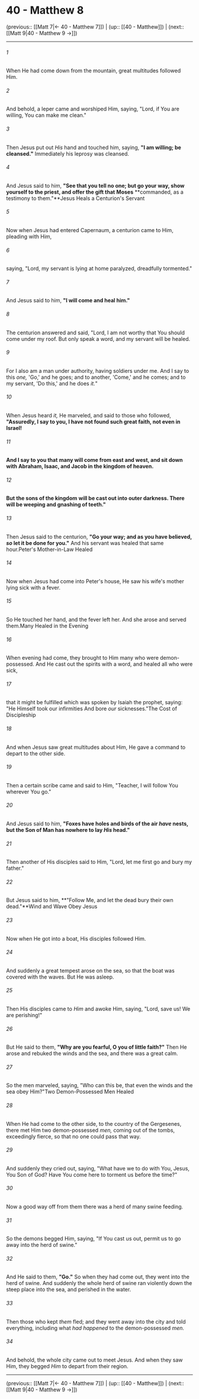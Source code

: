 # 40 - Matthew 8

(previous:: [[Matt 7|← 40 - Matthew 7]]) | (up:: [[40 - Matthew]]) | (next:: [[Matt 9|40 - Matthew 9 →]])

***


###### 1 
When He had come down from the mountain, great multitudes followed Him. 

###### 2 
And behold, a leper came and worshiped Him, saying, "Lord, if You are willing, You can make me clean." 

###### 3 
Then Jesus put out _His_ hand and touched him, saying, **"I am willing; be cleansed."** Immediately his leprosy was cleansed. 

###### 4 
And Jesus said to him, **"See that you tell no one; but go your way, show yourself to the priest, and offer the gift that** **Moses** **commanded, as a testimony to them."**Jesus Heals a Centurion's Servant 

###### 5 
Now when Jesus had entered Capernaum, a centurion came to Him, pleading with Him, 

###### 6 
saying, "Lord, my servant is lying at home paralyzed, dreadfully tormented." 

###### 7 
And Jesus said to him, **"I will come and heal him."** 

###### 8 
The centurion answered and said, "Lord, I am not worthy that You should come under my roof. But only speak a word, and my servant will be healed. 

###### 9 
For I also am a man under authority, having soldiers under me. And I say to this _one,_ 'Go,' and he goes; and to another, 'Come,' and he comes; and to my servant, 'Do this,' and he does _it._" 

###### 10 
When Jesus heard _it,_ He marveled, and said to those who followed, **"Assuredly, I say to you, I have not found such great faith, not even in Israel!** 

###### 11 
**And I say to you that** **many will come from east and west, and sit down with Abraham, Isaac, and Jacob in the kingdom of heaven.** 

###### 12 
**But** **the sons of the kingdom** **will be cast out into outer darkness. There will be weeping and gnashing of teeth."** 

###### 13 
Then Jesus said to the centurion, **"Go your way; and as you have believed, _so_ let it be done for you."** And his servant was healed that same hour.Peter's Mother-in-Law Healed 

###### 14 
Now when Jesus had come into Peter's house, He saw his wife's mother lying sick with a fever. 

###### 15 
So He touched her hand, and the fever left her. And she arose and served them.Many Healed in the Evening 

###### 16 
When evening had come, they brought to Him many who were demon-possessed. And He cast out the spirits with a word, and healed all who were sick, 

###### 17 
that it might be fulfilled which was spoken by Isaiah the prophet, saying: "He Himself took our infirmities And bore _our_ sicknesses."The Cost of Discipleship 

###### 18 
And when Jesus saw great multitudes about Him, He gave a command to depart to the other side. 

###### 19 
Then a certain scribe came and said to Him, "Teacher, I will follow You wherever You go." 

###### 20 
And Jesus said to him, **"Foxes have holes and birds of the air _have_ nests, but the Son of Man has nowhere to lay _His_ head."** 

###### 21 
Then another of His disciples said to Him, "Lord, let me first go and bury my father." 

###### 22 
But Jesus said to him, **"Follow Me, and let the dead bury their own dead."**Wind and Wave Obey Jesus 

###### 23 
Now when He got into a boat, His disciples followed Him. 

###### 24 
And suddenly a great tempest arose on the sea, so that the boat was covered with the waves. But He was asleep. 

###### 25 
Then His disciples came to _Him_ and awoke Him, saying, "Lord, save us! We are perishing!" 

###### 26 
But He said to them, **"Why are you fearful, O you of little faith?"** Then He arose and rebuked the winds and the sea, and there was a great calm. 

###### 27 
So the men marveled, saying, "Who can this be, that even the winds and the sea obey Him?"Two Demon-Possessed Men Healed 

###### 28 
When He had come to the other side, to the country of the Gergesenes, there met Him two demon-possessed _men,_ coming out of the tombs, exceedingly fierce, so that no one could pass that way. 

###### 29 
And suddenly they cried out, saying, "What have we to do with You, Jesus, You Son of God? Have You come here to torment us before the time?" 

###### 30 
Now a good way off from them there was a herd of many swine feeding. 

###### 31 
So the demons begged Him, saying, "If You cast us out, permit us to go away into the herd of swine." 

###### 32 
And He said to them, **"Go."** So when they had come out, they went into the herd of swine. And suddenly the whole herd of swine ran violently down the steep place into the sea, and perished in the water. 

###### 33 
Then those who kept _them_ fled; and they went away into the city and told everything, including what _had happened_ to the demon-possessed _men._ 

###### 34 
And behold, the whole city came out to meet Jesus. And when they saw Him, they begged _Him_ to depart from their region.

***

(previous:: [[Matt 7|← 40 - Matthew 7]]) | (up:: [[40 - Matthew]]) | (next:: [[Matt 9|40 - Matthew 9 →]])
